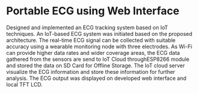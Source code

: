 # Portable ECG using Web Interface

Designed and implemented an ECG tracking system based on IoT techniques. An IoT-based ECG system was initiated based on the proposed architecture. The real-time ECG signal can be collected with suitable accuracy using a wearable monitoring node with three electrodes. As Wi-Fi can provide higher data rates and wider coverage areas, the ECG data gathered from the sensors are send to IoT Cloud throughESP8266 module and stored the data on SD Card for Offline Storage. The IoT cloud server visualize the ECG information and store these information for further analysis. The ECG output was displayed on developed web interface and local TFT LCD.
